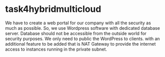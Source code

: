 # task4hybridmulticloud
We have to create a web portal for our company with all the security as much as possible. So, we use Wordpress software with dedicated database server. Database should not be accessible from the outside world for security purposes. We only need to public the WordPress to clients.    with an additional feature to be added that is NAT Gateway to provide the internet access to instances running in the private subnet.
